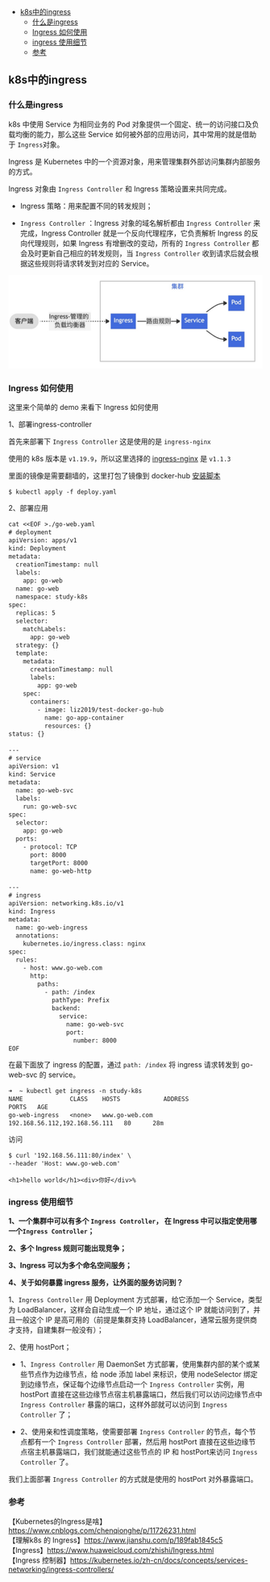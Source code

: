 <!-- START doctoc generated TOC please keep comment here to allow auto update -->
<!-- DON'T EDIT THIS SECTION, INSTEAD RE-RUN doctoc TO UPDATE -->

- [k8s中的ingress](#k8s%E4%B8%AD%E7%9A%84ingress)
  - [什么是ingress](#%E4%BB%80%E4%B9%88%E6%98%AFingress)
  - [Ingress 如何使用](#ingress-%E5%A6%82%E4%BD%95%E4%BD%BF%E7%94%A8)
  - [ingress 使用细节](#ingress-%E4%BD%BF%E7%94%A8%E7%BB%86%E8%8A%82)
  - [参考](#%E5%8F%82%E8%80%83)

<!-- END doctoc generated TOC please keep comment here to allow auto update -->

## k8s中的ingress

### 什么是ingress

k8s 中使用 Service 为相同业务的 Pod 对象提供一个固定、统一的访问接口及负载均衡的能力，那么这些 Service 如何被外部的应用访问，其中常用的就是借助于 `Ingress`对象。  

Ingress 是 Kubernetes 中的一个资源对象，用来管理集群外部访问集群内部服务的方式。  

Ingress 对象由 `Ingress Controller` 和 Ingress 策略设置来共同完成。  

- Ingress 策略：用来配置不同的转发规则；  

- `Ingress Controller` ：Ingress 对象的域名解析都由 `Ingress Controller` 来完成，Ingress Controller 就是一个反向代理程序，它负责解析 Ingress 的反向代理规则，如果 Ingress 有增删改的变动，所有的 `Ingress Controller` 都会及时更新自己相应的转发规则，当 `Ingress Controller` 收到请求后就会根据这些规则将请求转发到对应的 Service。

<img src="/img/k8s/k8s-ingress.jpg"  alt="k8s" />   

### Ingress 如何使用

这里来个简单的 demo 来看下 Ingress 如何使用    

1、部署ingress-controller

首先来部署下 `Ingress Controller` 这是使用的是 `ingress-nginx`     

使用的 k8s 版本是 `v1.19.9`，所以这里选择的 [ingress-nginx](https://github.com/kubernetes/ingress-nginx) 是 `v1.1.3`    

里面的镜像是需要翻墙的，这里打包了镜像到 docker-hub [安装脚本](https://github.com/boilingfrog/Go-POINT/tree/master/k8s/ingress-nginx-controller)

```
$ kubectl apply -f deploy.yaml
```

2、部署应用  

```
cat <<EOF >./go-web.yaml
# deployment
apiVersion: apps/v1
kind: Deployment
metadata:
  creationTimestamp: null
  labels:
    app: go-web
  name: go-web
  namespace: study-k8s
spec:
  replicas: 5
  selector:
    matchLabels:
      app: go-web
  strategy: {}
  template:
    metadata:
      creationTimestamp: null
      labels:
        app: go-web
    spec:
      containers:
        - image: liz2019/test-docker-go-hub
          name: go-app-container
          resources: {}
status: {}

---
# service
apiVersion: v1
kind: Service
metadata:
  name: go-web-svc
  labels:
    run: go-web-svc
spec:
  selector:
    app: go-web
  ports:
    - protocol: TCP
      port: 8000
      targetPort: 8000
      name: go-web-http

---
# ingress
apiVersion: networking.k8s.io/v1
kind: Ingress
metadata:
  name: go-web-ingress
  annotations:
    kubernetes.io/ingress.class: nginx
spec:
  rules:
    - host: www.go-web.com
      http:
        paths:
          - path: /index
            pathType: Prefix
            backend:
              service:
                name: go-web-svc
                port:
                  number: 8000
EOF
```

在最下面放了 ingress 的配置，通过 `path: /index` 将 ingress 请求转发到 go-web-svc 的 service。   

```
➜  ~ kubectl get ingress -n study-k8s
NAME             CLASS    HOSTS            ADDRESS                       PORTS   AGE
go-web-ingress   <none>   www.go-web.com   192.168.56.112,192.168.56.111   80      28m
```

访问  

```
$ curl '192.168.56.111:80/index' \
--header 'Host: www.go-web.com'

<h1>hello world</h1><div>你好</div>%
```

### ingress 使用细节

**1、一个集群中可以有多个 `Ingress Controller`， 在 Ingress 中可以指定使用哪一个`Ingress Controller`；**

**2、多个 Ingress 规则可能出现竞争；**

**3、Ingress 可以为多个命名空间服务；**

**4、关于如何暴露 ingress 服务，让外面的服务访问到？**

1、`Ingress Controller` 用 Deployment 方式部署，给它添加一个 Service，类型为 LoadBalancer，这样会自动生成一个 IP 地址，通过这个 IP 就能访问到了，并且一般这个 IP 是高可用的（前提是集群支持 LoadBalancer，通常云服务提供商才支持，自建集群一般没有）；

2、使用 hostPort；

- 1、`Ingress Controller` 用 DaemonSet 方式部署，使用集群内部的某个或某些节点作为边缘节点，给 node 添加 label 来标识，使用 nodeSelector 绑定到边缘节点，保证每个边缘节点启动一个 `Ingress Controller` 实例，用 hostPort 直接在这些边缘节点宿主机暴露端口，然后我们可以访问边缘节点中 `Ingress Controller` 暴露的端口，这样外部就可以访问到 `Ingress Controller` 了；

- 2、使用亲和性调度策略，使需要部署 `Ingress Controller` 的节点，每个节点都有一个 `Ingress Controller` 部署，然后用 hostPort 直接在这些边缘节点宿主机暴露端口，我们就能通过这些节点的 IP 和 hostPort来访问 `Ingress Controller` 了。  

我们上面部署 `Ingress Controller` 的方式就是使用的  hostPort 对外暴露端口。   

### 参考
【Kubernetes的Ingress是啥】https://www.cnblogs.com/chenqionghe/p/11726231.html  
【理解k8s 的 Ingress】https://www.jianshu.com/p/189fab1845c5  
【Ingress】https://www.huaweicloud.com/zhishi/Ingress.html   
【Ingress 控制器】https://kubernetes.io/zh-cn/docs/concepts/services-networking/ingress-controllers/  

